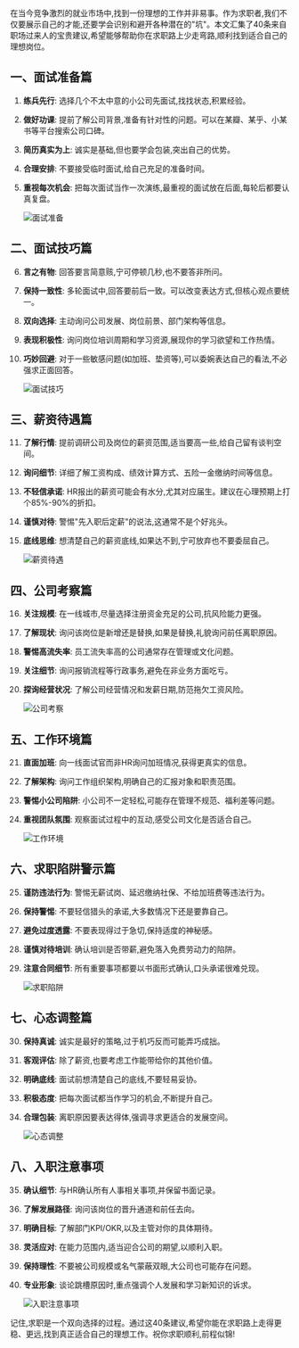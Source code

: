 

在当今竞争激烈的就业市场中,找到一份理想的工作并非易事。作为求职者,我们不仅要展示自己的才能,还要学会识别和避开各种潜在的"坑"。本文汇集了40条来自职场过来人的宝贵建议,希望能够帮助你在求职路上少走弯路,顺利找到适合自己的理想岗位。



## 一、面试准备篇

1. **练兵先行**: 选择几个不太中意的小公司先面试,找找状态,积累经验。

2. **做好功课**: 提前了解公司背景,准备有针对性的问题。可以在某瓣、某乎、小某书等平台搜索公司口碑。

3. **简历真实为上**: 诚实是基础,但也要学会包装,突出自己的优势。

4. **合理安排**: 不要接受临时面试,给自己充足的准备时间。

5. **重视每次机会**: 把每次面试当作一次演练,最重视的面试放在后面,每轮后都要认真复盘。

   ![面试准备](https://cdn.jsdelivr.net/gh/WyEloper/PicGo@main/WeChat/%E6%B1%82%E8%81%8C%E8%80%85%E5%87%86%E5%A4%87%E9%9D%A2%E8%AF%95.png)

## 二、面试技巧篇

6. **言之有物**: 回答要言简意赅,宁可停顿几秒,也不要答非所问。

7. **保持一致性**: 多轮面试中,回答要前后一致。可以改变表达方式,但核心观点要统一。

8. **双向选择**: 主动询问公司发展、岗位前景、部门架构等信息。

9. **表现积极性**: 询问岗位培训周期和学习资源,展现你的学习欲望和工作热情。

10. **巧妙回避**: 对于一些敏感问题(如加班、垫资等),可以委婉表达自己的看法,不必强求正面回答。

    ![面试技巧](https://cdn.jsdelivr.net/gh/WyEloper/PicGo@main/WeChat/%E9%9D%A2%E8%AF%95%E6%8A%80%E5%B7%A7.png)

## 三、薪资待遇篇

11. **了解行情**: 提前调研公司及岗位的薪资范围,适当要高一些,给自己留有谈判空间。

12. **询问细节**: 详细了解工资构成、绩效计算方式、五险一金缴纳时间等信息。

13. **不轻信承诺**: HR报出的薪资可能会有水分,尤其对应届生。建议在心理预期上打个85%-90%的折扣。

14. **谨慎对待**: 警惕"先入职后定薪"的说法,这通常不是个好兆头。

15. **底线思维**: 想清楚自己的薪资底线,如果达不到,宁可放弃也不要委屈自己。

    ![薪资待遇](https://cdn.jsdelivr.net/gh/WyEloper/PicGo@main/WeChat/%E8%96%AA%E8%B5%84%E5%BE%85%E9%81%87.png)

## 四、公司考察篇

16. **关注规模**: 在一线城市,尽量选择注册资金充足的公司,抗风险能力更强。

17. **了解现状**: 询问该岗位是新增还是替换,如果是替换,礼貌询问前任离职原因。

18. **警惕高流失率**: 员工流失率高的公司通常存在管理或文化问题。

19. **关注细节**: 询问报销流程等行政事务,避免在非业务方面吃亏。

20. **探询经营状况**: 了解公司经营情况和发薪日期,防范拖欠工资风险。

    ![公司考察](https://cdn.jsdelivr.net/gh/WyEloper/PicGo@main/WeChat/%E5%85%AC%E5%8F%B8%E8%80%83%E5%AF%9F.png)

## 五、工作环境篇

21. **直面加班**: 向一线面试官而非HR询问加班情况,获得更真实的信息。

22. **了解架构**: 询问工作组织架构,明确自己的汇报对象和职责范围。

23. **警惕小公司陷阱**: 小公司不一定轻松,可能存在管理不规范、福利差等问题。

24. **重视团队氛围**: 观察面试过程中的互动,感受公司文化是否适合自己。

    ![工作环境](https://cdn.jsdelivr.net/gh/WyEloper/PicGo@main/WeChat/%E5%B7%A5%E4%BD%9C%E7%8E%AF%E5%A2%83.png)

## 六、求职陷阱警示篇

25. **谨防违法行为**: 警惕无薪试岗、延迟缴纳社保、不给加班费等违法行为。

26. **保持警惕**: 不要轻信猎头的承诺,大多数情况下还是要靠自己。

27. **避免过度透露**: 不要表现得过于急切,保持适度的神秘感。

28. **谨慎对待培训**: 确认培训是否带薪,避免落入免费劳动力的陷阱。

29. **注意合同细节**: 所有重要事项都要以书面形式确认,口头承诺很难兑现。

    ![求职陷阱](https://cdn.jsdelivr.net/gh/WyEloper/PicGo@main/WeChat/%E6%B1%82%E8%81%8C%E9%99%B7%E9%98%B1.png)

## 七、心态调整篇

30. **保持真诚**: 诚实是最好的策略,过于机巧反而可能弄巧成拙。

31. **客观评估**: 除了薪资,也要考虑工作能带给你的其他价值。

32. **明确底线**: 面试前想清楚自己的底线,不要轻易妥协。

33. **积极态度**: 把每次面试都当作学习的机会,不断提升自己。

34. **合理包装**: 离职原因要表达得体,强调寻求更适合的发展空间。

    ![心态调整](https://cdn.jsdelivr.net/gh/WyEloper/PicGo@main/WeChat/%E5%BF%83%E6%80%81%E8%B0%83%E6%95%B4.png)

## 八、入职注意事项

35. **确认细节**: 与HR确认所有人事相关事项,并保留书面记录。

36. **了解发展路径**: 询问该岗位的晋升通道和前任去向。

37. **明确目标**: 了解部门KPI/OKR,以及主管对你的具体期待。

38. **灵活应对**: 在能力范围内,适当迎合公司的期望,以顺利入职。

39. **保持理性**: 不要被公司规模或名气蒙蔽双眼,大公司也可能存在问题。

40. **专业形象**: 谈论跳槽原因时,重点强调个人发展和学习新知识的诉求。

    ![入职注意事项](https://cdn.jsdelivr.net/gh/WyEloper/PicGo@main/WeChat/%E5%85%A5%E8%81%8C%E6%B3%A8%E6%84%8F%E4%BA%8B%E9%A1%B9.png)

记住,求职是一个双向选择的过程。通过这40条建议,希望你能在求职路上走得更稳、更远,找到真正适合自己的理想工作。祝你求职顺利,前程似锦!